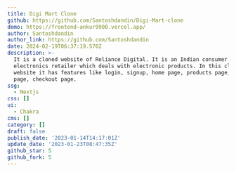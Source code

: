 ```yaml
---
title: Digi Mart Clone
github: https://github.com/Santoshdandin/Digi-Mart-clone
demo: https://frontend-ankur9900.vercel.app/
author: Santoshdandin
author_link: https://github.com/Santoshdandin
date: 2024-02-19T06:37:19.570Z
description: >-
  It is a cloned website of Reliance Digital. It is an Indian consumer
  electronics retailer which deals with electronic products. In this cloned
  website it has features like login, signup, home page, products page, cart
  page, checkout page.
ssg:
  - Nextjs
css: []
ui:
  - Chakra
cms: []
category: []
draft: false
publish_date: '2023-01-14T14:17:01Z'
update_date: '2023-01-23T08:47:35Z'
github_star: 5
github_fork: 5
---
```

